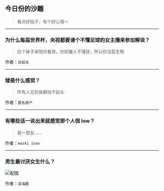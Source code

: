 ## 今日份的沙雕

> 看点好段子，有个好心情～


 
---

### 为什么每届世界杯，央视都要请个不懂足球的女主播来参加解说？

> 拉个妹子来陪你看球，你却嫌人不懂球，所以你注孤生啊


作者：`白如冰`

---

### 矮是什么感觉？

> 所有人见到我都抬不起头


作者：`匿名用户`

---

### 有哪些话一说出来就感觉那个人很 low？

> 我一朋友……


作者：`moski ivan`

---

### 男生最讨厌女生什么？

> 



![配图](https://pic3.zhimg.com/c6d5ce461774e2be146d5f2b866c7106_b.jpg)


作者：`梁海霞`